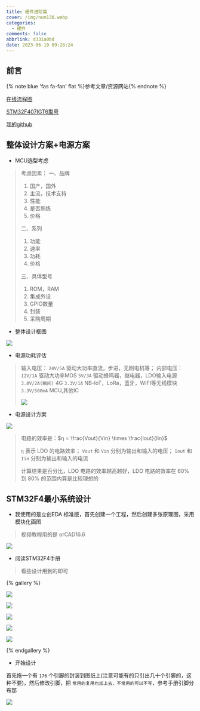 ```yaml
---
title: 硬件进阶篇
cover: /img/num138.webp
categories:
  - 硬件
comments: false
abbrlink: d331a0bd
date: 2023-06-10 09:28:24
---
```




## 前言

{% note blue 'fas fa-fan' flat %}参考文章/资源网站{% endnote %}

[在线流程图](https://online.visual-paradigm.com/)

[STM32F407IGT6型号](https://www.32mcu.com/product.php?id=2258)

[我的github](https://github.com/luckys-yang/Advanced-hardware_study)

## 整体设计方案+电源方案

- MCU选型考虑

> 考虑因素：
> 一、品牌
>
> 1. 国产，国外
> 2. 主流，技术支持
> 3. 性能	
> 4. 是否熟练
> 5. 价格
>
> 二、系列
>
> 1. 功能
> 2. 速率
> 3. 功耗
> 4. 价格
>
> 三、具体型号
>
> 1. ROM，RAM
> 2. 集成外设
> 3. GPIO数量
> 4. 封装
> 5. 采购周期

-  整体设计框图

![](https://image-1309791158.cos.ap-guangzhou.myqcloud.com/其他/QQ截图20230610092644.webp)

- 电源功耗评估

> 输入电压： `24V/5A`     驱动大功率直流，步进，无刷电机等；
> 内部电压： `12V/1A`     驱动大功率MOS
>           `5V/3A`      驱动蜂鸣器，继电器，LDO输入电源
>           `3.8V/2A(瞬间)`  4G
>           `3.3V/1A`   NB-loT，LoRa，蓝牙，WIFI等无线模块
>           `3.3V/500mA`  MCU,其他IC
>
> ![](https://image-1309791158.cos.ap-guangzhou.myqcloud.com/其他/QQ截图20230610115945.webp)

- 电源设计方案

![](https://image-1309791158.cos.ap-guangzhou.myqcloud.com/其他/QQ截图20230610115650.webp)

> 电路的效率是：$η = \frac{Vout}{Vin} \times \frac{Iout}{Iin}$
>
> `η` 表示 LDO 的电路效率； `Vout` 和  `Vin` 分别为输出和输入的电压； `Iout` 和  `Iin` 分别为输出和输入的电流
>
> 计算结果是百分比，LDO 电路的效率越高越好，LDO 电路的效率在 60% 到 80% 的范围内算是比较理想的



## STM32F4最小系统设计

- 我使用的是立创EDA 标准版，首先创建一个工程，然后创建多张原理图，采用模块化画图

> 视频教程用的是 orCAD16.6

![](https://image-1309791158.cos.ap-guangzhou.myqcloud.com/其他/QQ截图20230610144559.webp)

- 阅读STM32F4手册

> 看些设计用到的即可

{% gallery %}

![](https://image-1309791158.cos.ap-guangzhou.myqcloud.com/其他/QQ截图20230610161511.webp)

![](https://image-1309791158.cos.ap-guangzhou.myqcloud.com/其他/QQ截图20230610161552.webp)

![](https://image-1309791158.cos.ap-guangzhou.myqcloud.com/其他/QQ截图20230610161723.webp)

![](https://image-1309791158.cos.ap-guangzhou.myqcloud.com/其他/QQ截图20230610163001.webp)

![](https://image-1309791158.cos.ap-guangzhou.myqcloud.com/其他/QQ截图20230610163515.webp)

{% endgallery %}

- 开始设计

首先拖一个有 `176` 个引脚的封装到图纸上(注意可能有的只引出几十个引脚的，这种不要)，然后修改引脚，把 `常用的复用也加上去，不常用的可以不写`，参考手册引脚分布那

![](https://image-1309791158.cos.ap-guangzhou.myqcloud.com/其他/QQ截图20230610173700.webp)